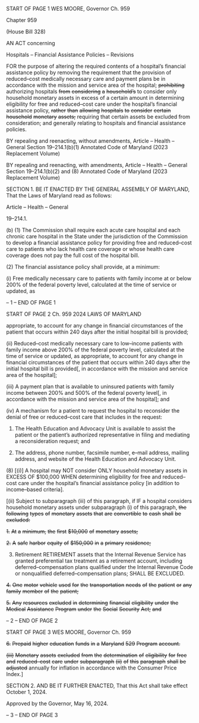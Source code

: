 START OF PAGE 1
WES MOORE, Governor Ch. 959

Chapter 959

(House Bill 328)

AN ACT concerning

Hospitals – Financial Assistance Policies – Revisions

FOR the purpose of altering the required contents of a hospital’s financial assistance policy
by removing the requirement that the provision of reduced–cost medically necessary
care and payment plans be in accordance with the mission and service area of the
hospital; ~~prohibiting~~ authorizing hospitals ~~from~~ ~~considering~~ ~~a~~ ~~household’s~~ to consider
only household monetary assets in excess of a certain amount in determining
eligibility for free and reduced–cost care under the hospital’s financial assistance
policy, ~~rather~~ ~~than~~ ~~allowing~~ ~~hospitals~~ ~~to~~ ~~consider~~ ~~certain~~ ~~household~~ ~~monetary~~ ~~assets;~~
requiring that certain assets be excluded from consideration; and generally relating
to hospitals and financial assistance policies.

BY repealing and reenacting, without amendments,
Article – Health – General
Section 19–214.1(b)(1)
Annotated Code of Maryland
(2023 Replacement Volume)

BY repealing and reenacting, with amendments,
Article – Health – General
Section 19–214.1(b)(2) and (8)
Annotated Code of Maryland
(2023 Replacement Volume)

SECTION 1. BE IT ENACTED BY THE GENERAL ASSEMBLY OF MARYLAND,
That the Laws of Maryland read as follows:

Article – Health – General

19–214.1.

(b) (1) The Commission shall require each acute care hospital and each chronic
care hospital in the State under the jurisdiction of the Commission to develop a financial
assistance policy for providing free and reduced–cost care to patients who lack health care
coverage or whose health care coverage does not pay the full cost of the hospital bill.

(2) The financial assistance policy shall provide, at a minimum:

(i) Free medically necessary care to patients with family income at
or below 200% of the federal poverty level, calculated at the time of service or updated, as

– 1 –
END OF PAGE 1

START OF PAGE 2
Ch. 959 2024 LAWS OF MARYLAND

appropriate, to account for any change in financial circumstances of the patient that occurs
within 240 days after the initial hospital bill is provided;

(ii) Reduced–cost medically necessary care to low–income patients
with family income above 200% of the federal poverty level, calculated at the time of service
or updated, as appropriate, to account for any change in financial circumstances of the
patient that occurs within 240 days after the initial hospital bill is provided[, in accordance
with the mission and service area of the hospital];

(iii) A payment plan that is available to uninsured patients with
family income between 200% and 500% of the federal poverty level[, in accordance with the
mission and service area of the hospital]; and

(iv) A mechanism for a patient to request the hospital to reconsider
the denial of free or reduced–cost care that includes in the request:

1. The Health Education and Advocacy Unit is available to
assist the patient or the patient’s authorized representative in filing and mediating a
reconsideration request; and

2. The address, phone number, facsimile number, e–mail
address, mailing address, and website of the Health Education and Advocacy Unit.

(8) [(i)] A hospital may NOT consider ONLY household monetary assets
in EXCESS OF $100,000 WHEN determining eligibility for free and reduced–cost care
under the hospital’s financial assistance policy [in addition to income–based criteria].

[(ii) Subject to subparagraph (iii) of this paragraph, if IF a hospital
considers household monetary assets under subparagraph (i) of this paragraph, ~~the~~
~~following~~ ~~types~~ ~~of~~ ~~monetary~~ ~~assets~~ ~~that~~ ~~are~~ ~~convertible~~ ~~to~~ ~~cash~~ ~~shall~~ ~~be~~ ~~excluded:~~

~~1.~~ ~~At~~ ~~a~~ ~~minimum,~~ ~~the~~ ~~first~~ ~~$10,000~~ ~~of~~ ~~monetary~~ ~~assets;~~

~~2.~~ ~~A~~ ~~safe~~ ~~harbor~~ ~~equity~~ ~~of~~ ~~$150,000~~ ~~in~~ ~~a~~ ~~primary~~ ~~residence;~~

3. Retirement RETIREMENT assets that the Internal
Revenue Service has granted preferential tax treatment as a retirement account, including
deferred–compensation plans qualified under the Internal Revenue Code or nonqualified
deferred–compensation plans; SHALL BE EXCLUDED.

~~4.~~ ~~One~~ ~~motor~~ ~~vehicle~~ ~~used~~ ~~for~~ ~~the~~ ~~transportation~~ ~~needs~~ ~~of~~ ~~the~~
~~patient~~ ~~or~~ ~~any~~ ~~family~~ ~~member~~ ~~of~~ ~~the~~ ~~patient;~~

~~5.~~ ~~Any~~ ~~resources~~ ~~excluded~~ ~~in~~ ~~determining~~ ~~financial~~ ~~eligibility~~
~~under~~ ~~the~~ ~~Medical~~ ~~Assistance~~ ~~Program~~ ~~under~~ ~~the~~ ~~Social~~ ~~Security~~ ~~Act;~~ ~~and~~

– 2 –
END OF PAGE 2

START OF PAGE 3
WES MOORE, Governor Ch. 959

~~6.~~ ~~Prepaid~~ ~~higher~~ ~~education~~ ~~funds~~ ~~in~~ ~~a~~ ~~Maryland~~ ~~529~~
~~Program~~ ~~account.~~

~~(iii)~~ ~~Monetary~~ ~~assets~~ ~~excluded~~ ~~from~~ ~~the~~ ~~determination~~ ~~of~~ ~~eligibility~~
~~for~~ ~~free~~ ~~and~~ ~~reduced–cost~~ ~~care~~ ~~under~~ ~~subparagraph~~ ~~(ii)~~ ~~of~~ ~~this~~ ~~paragraph~~ ~~shall~~ ~~be~~ ~~adjusted~~
annually for inflation in accordance with the Consumer Price Index.]

SECTION 2. AND BE IT FURTHER ENACTED, That this Act shall take effect
October 1, 2024.

Approved by the Governor, May 16, 2024.

– 3 –
END OF PAGE 3